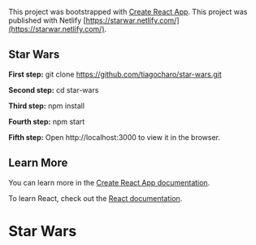 This project was bootstrapped with [Create React App](https://github.com/facebook/create-react-app).
This project was published with Netlify [https://starwar.netlify.com/](https://starwar.netlify.com/).

## Star Wars

**First step:**
git clone https://github.com/tiagocharo/star-wars.git

**Second step:**
cd star-wars

**Third step:**
npm install

**Fourth step:**
npm start

**Fifth step:**
Open http://localhost:3000 to view it in the browser.

## Learn More

You can learn more in the [Create React App documentation](https://facebook.github.io/create-react-app/docs/getting-started).

To learn React, check out the [React documentation](https://reactjs.org/).
# Star Wars